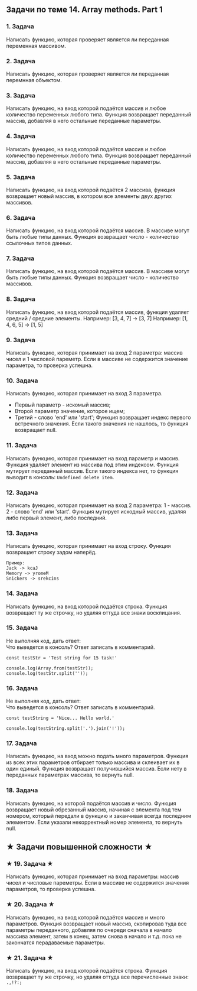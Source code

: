 ## Задачи по теме 14. Array methods. Part 1 ##

### 1. Задача
Написать функцию, которая проверяет является ли переданная переменная массивом.

### 2. Задача
Написать функцию, которая проверяет является ли переданная перемнная объектом.

### 3. Задача
Написать функцию, на вход которой подаётся массив и любое количество переменных любого типа. Функция возвращает переданный массив, добавляя в него остальные переданные параметры.

### 4. Задача
Написать функцию, на вход которой подаётся массив и любое количество переменных любого типа. Функция возвращает переданный массив, добавляя в него остальные переданные параметры.

### 5. Задача
Написать функцию, на вход которой подаётся 2 массива, функция возвращает новый массив, в котором все элементы двух других массивов.

### 6. Задача
Написать функцию, на вход которой подаётся массив. В массиве могут быть любые типы данных. Функция возвращает число - количество ссылочных типов данных.

### 7. Задача
Написать функцию, на вход которой подаётся массив. В массиве могут быть любые типы данных. Функция возвращает число - количество массивов.

### 8. Задача
Написать функцию, на вход которой подаётся массив, функция удаляет средний / средние элементы.
Например: [3, 4, 7] -> [3, 7]
Например: [1, 4, 6, 5] -> [1, 5]

### 9. Задача
Написать функцию, которая принимает на вход 2 параметра: массив чисел и 1 числовой пареметр. Если в массиве не содержится значение параметра, то проверка успешна.

### 10. Задача
Написать функцию, которая принимает на вход 3 параметра. 
- Первый параметр - искомый массив;
- Второй параметр значение, которое ищем;
- Третий - слово 'end' или 'start';
Функция возвращает индекс первого встречного значения. Если такого значения не нашлось, то функция возвращает null.

### 11. Задача
Написать функцию, которая принимает на вход параметр и массив. Функция удаляет элемент из массива под этим индексом. Функция мутирует переданный массив. Если такого индекса нет, то функция выводит в консоль: 
`Undefined delete item`.

### 12. Задача
Написать функцию, которая принимает на вход 2 параметра: 1 - массив. 2 -  слово 'end' или 'start'.
Функция мутирует исходный массив, удаляя либо первый элемент, либо последний.

### 13. Задача
Написать функцию, которая принимает на вход строку. Функция возвращает строку задом наперёд.

```
Пример: 
Jack -> kcaJ
Memory -> yromeM
Snickers -> srekcins
```

### 14. Задача
Написать функцию, на вход которой подаётся строка. Функция возвращает ту же строчку, но удаляя оттуда все знаки восклицания.

### 15. Задача
Не выполняя код, дать ответ: <br>
Что выведется в консоль? Ответ записать в комментарий.

```
const testStr = 'Test string for 15 task!'

console.log(Array.from(testStr));
console.log(testStr.split(''));
```

### 16. Задача
Не выполняя код, дать ответ: <br>
Что выведется в консоль? Ответ записать в комментарий.

```
const testString = 'Nice... Hello world.'

console.log(testString.split('.').join('!'));
```

### 17. Задача
Написать функцию, на вход можно подать много параметров. Функция из всех этих параметров отбирает только массива и склеивает их в один единый. Функция возвращает получившийся массив. Если нету в переданных параметрах массива, то вернуть null. 

### 18. Задача
Написать функцию, на которой подаётся массив и число. Функция возвращает новый обрезанный массив, начиная с элемента под тем номером, который передали в функцию и заканчивая всегда последним элементом. Если указали некорректный номер элемента, то вернуть null.


## ★ Задачи повышенной сложности ★ ##

### ★ 19. Задача ★
Написать функцию, которая принимает на вход параметры: массив чисел и числовые пареметры. Если в массиве не содержится значения параметров, то проверка успешна.

### ★ 20. Задача ★
Написать функцию, на вход которой подаётся массив и много параметров. Функция возвращает новый массив, скопировав туда все параметры переданного, добавляя по очереди сначала в начало массива элемент, затем в конец, затем снова в начало и т.д. пока не закончатся перадаваемые параметры.

### ★ 21. Задача ★
Написать функцию, на вход которой подаётся строка. Функция возвращает ту же строчку, но удаляя оттуда все перечисленные знаки: `.,!?:;`








